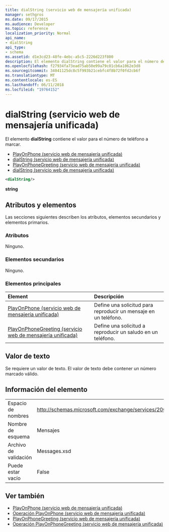 ```yaml
---
title: dialString (servicio web de mensajería unificada)
manager: sethgros
ms.date: 09/17/2015
ms.audience: Developer
ms.topic: reference
localization_priority: Normal
api_name:
- dialString
api_type:
- schema
ms.assetid: d1e3cd23-48fe-4ebc-a5c5-2226d223f800
description: El elemento dialString contiene el valor para el número de teléfono a marcar.
ms.openlocfilehash: f27934fa73ead75ab50e99a79c01cb6a1062e3d8
ms.sourcegitcommit: 34041125dc8c5f993b21cebfc4f8b72f0fd2cb6f
ms.translationtype: MT
ms.contentlocale: es-ES
ms.lasthandoff: 06/11/2018
ms.locfileid: "19764152"
---
```

# <a name="dialstring-um-web-service"></a>dialString (servicio web de mensajería unificada)

El elemento **dialString** contiene el valor para el número de teléfono a marcar. 
  
- [PlayOnPhone (servicio web de mensajería unificada)](playonphone-um-web-service.md) 
- [dialString (servicio web de mensajería unificada)](dialstring-um-web-service.md) 
- [PlayOnPhoneGreeting (servicio web de mensajería unificada)](playonphonegreeting-um-web-service.md) 
- [dialString (servicio web de mensajería unificada)](dialstring-um-web-service.md)
  
```xml
<dialString/>
```

 **string**
## <a name="attributes-and-elements"></a>Atributos y elementos

Las secciones siguientes describen los atributos, elementos secundarios y elementos primarios.
  
### <a name="attributes"></a>Atributos

Ninguno.
  
### <a name="child-elements"></a>Elementos secundarios

Ninguno.
  
### <a name="parent-elements"></a>Elementos principales

|**Element**|**Descripción**|
|:-----|:-----|
|[PlayOnPhone (servicio web de mensajería unificada)](playonphone-um-web-service.md) <br/> |Define una solicitud para reproducir un mensaje en un teléfono.  <br/> |
|[PlayOnPhoneGreeting (servicio web de mensajería unificada)](playonphonegreeting-um-web-service.md) <br/> |Define una solicitud a reproducir un saludo en un teléfono.  <br/> |
   
## <a name="text-value"></a>Valor de texto

Se requiere un valor de texto. El valor de texto debe contener un número marcado válido.
  
## <a name="element-information"></a>Información del elemento

|||
|:-----|:-----|
|Espacio de nombres  <br/> |http://schemas.microsoft.com/exchange/services/2006/messages  <br/> |
|Nombre de esquema  <br/> |Mensajes  <br/> |
|Archivo de validación  <br/> |Messages.xsd  <br/> |
|Puede estar vacío  <br/> |False  <br/> |
   
## <a name="see-also"></a>Ver también

- [PlayOnPhone (servicio web de mensajería unificada)](playonphone-um-web-service.md)  
- [Operación PlayOnPhone (servicio web de mensajería unificada)](playonphone-operation-um-web-service.md)  
- [PlayOnPhoneGreeting (servicio web de mensajería unificada)](playonphonegreeting-um-web-service.md)  
- [Operación PlayOnPhoneGreeting (servicio web de mensajería unificada)](playonphonegreeting-operation-um-web-service.md)

